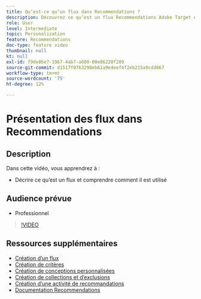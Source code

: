 ```yaml
---
title: Qu’est-ce qu’un flux dans Recommendations ?
description: Découvrez ce qu’est un flux Recommendations Adobe Target et comment il est utilisé
role: User
level: Intermediate
topic: Personalization
feature: Recommendations
doc-type: feature video
thumbnail: null
kt: null
exl-id: f9de86e7-1967-4ab7-a600-00e86220f209
source-git-commit: d1517f0763290eb61a9e4eef4f2eb215a9cdd667
workflow-type: tm+mt
source-wordcount: '75'
ht-degree: 12%

---
```


# Présentation des flux dans Recommendations

## Description

Dans cette vidéo, vous apprendrez à :

* Décrire ce qu’est un flux et comprendre comment il est utilisé

## Audience prévue

* Professionnel

>[!VIDEO](https://video.tv.adobe.com/v/27695?quality=12)

## Ressources supplémentaires

* [Création d’un flux](create-a-feed.md)
* [Création de critères](create-criteria.md)
* [Création de conceptions personnalisées](create-custom-designs.md)
* [Création de collections et d’exclusions](create-collections-and-exclusions.md)
* [Création d’une activité de recommandations](create-a-recommendations-activity.md)
* [Documentation Recommendations](https://experienceleague.adobe.com/docs/target/using/recommendations/recommendations.html?lang=en)
